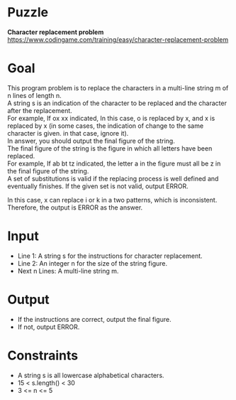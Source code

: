 # Puzzle
**Character replacement problem** https://www.codingame.com/training/easy/character-replacement-problem

# Goal
This program problem is to replace the characters in a multi-line string m of n lines of length n.  
A string s is an indication of the character to be replaced and the character after the replacement.  
For example, If ox xx indicated, In this case, o is replaced by x, and x is replaced by x (in some cases, the indication of change to the same character is given. in that case, ignore it).  
In answer, you should output the final figure of the string.  
The final figure of the string is the figure in which all letters have been replaced.  
For example, If ab bt tz indicated, the letter a in the figure must all be z in the final figure of the string.  
A set of substitutions is valid if the replacing process is well defined and eventually finishes. If the given set is not valid, output ERROR.  

In this case, x can replace i or k in a two patterns, which is inconsistent.  
Therefore, the output is ERROR as the answer.

# Input
* Line 1: A string s for the instructions for character replacement.
* Line 2: An integer n for the size of the string figure.
* Next n Lines: A multi-line string m.

# Output
* If the instructions are correct, output the final figure.
* If not, output ERROR.

# Constraints
* A string s is all lowercase alphabetical characters.
* 15 < s.length() < 30
* 3 <= n <= 5
